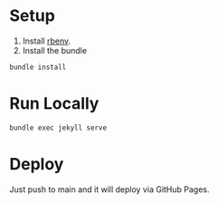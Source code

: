 # Setup
1. Install [rbenv](https://github.com/rbenv/rbenv).
1. Install the bundle
```bash
bundle install
```

# Run Locally
```bash
bundle exec jekyll serve
```

# Deploy
Just push to main and it will deploy via GitHub Pages.
